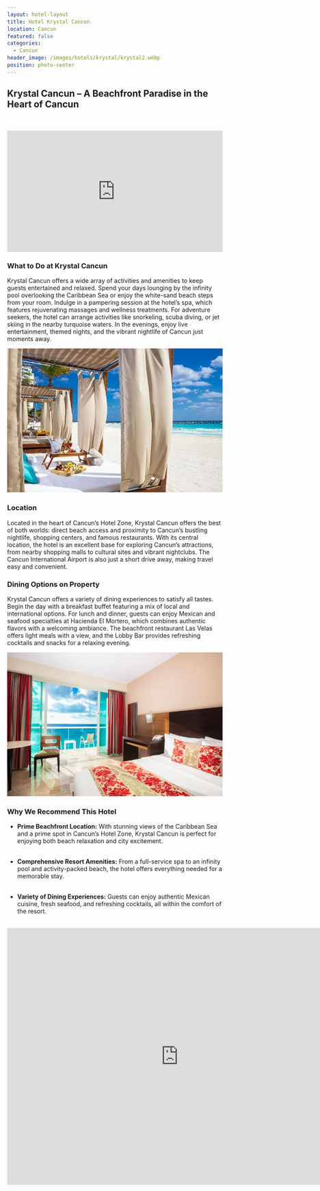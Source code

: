 ```yaml
---
layout: hotel-layout
title: Hotel Krystal Cancun
location: Cancun
featured: false
categories:
  - Cancun
header_image: /images/hotels/krystal/krystal2.webp
position: photo-center
---
```


## Krystal Cancun – A Beachfront Paradise in the Heart of Cancun  

&nbsp;  

<div style="padding:56.25% 0 0 0;position:relative;"><iframe src="https://player.vimeo.com/video/653068489?badge=0&amp;autopause=0&amp;player_id=0&amp;app_id=58479" frameborder="0" allow="autoplay; fullscreen; picture-in-picture; clipboard-write" style="position:absolute;top:0;left:0;width:100%;height:100%;" title="Krystal® Cancún - Recorrido por el Hotel"></iframe></div><script src="https://player.vimeo.com/api/player.js"></script>

### What to Do at Krystal Cancun  
Krystal Cancun offers a wide array of activities and amenities to keep guests entertained and relaxed. Spend your days lounging by the infinity pool overlooking the Caribbean Sea or enjoy the white-sand beach steps from your room. Indulge in a pampering session at the hotel’s spa, which features rejuvenating massages and wellness treatments. For adventure seekers, the hotel can arrange activities like snorkeling, scuba diving, or jet skiing in the nearby turquoise waters. In the evenings, enjoy live entertainment, themed nights, and the vibrant nightlife of Cancun just moments away.

![](/images/hotels/krystal/krystal1.webp)

### Location  
Located in the heart of Cancun’s Hotel Zone, Krystal Cancun offers the best of both worlds: direct beach access and proximity to Cancun’s bustling nightlife, shopping centers, and famous restaurants. With its central location, the hotel is an excellent base for exploring Cancun’s attractions, from nearby shopping malls to cultural sites and vibrant nightclubs. The Cancun International Airport is also just a short drive away, making travel easy and convenient.

### Dining Options on Property  
Krystal Cancun offers a variety of dining experiences to satisfy all tastes. Begin the day with a breakfast buffet featuring a mix of local and international options. For lunch and dinner, guests can enjoy Mexican and seafood specialties at Hacienda El Mortero, which combines authentic flavors with a welcoming ambiance. The beachfront restaurant Las Velas offers light meals with a view, and the Lobby Bar provides refreshing cocktails and snacks for a relaxing evening.

![](/images/hotels/krystal/krystal3.webp)

### Why We Recommend This Hotel  
- **Prime Beachfront Location:** With stunning views of the Caribbean Sea and a prime spot in Cancun’s Hotel Zone, Krystal Cancun is perfect for enjoying both beach relaxation and city excitement.  
&nbsp;  

- **Comprehensive Resort Amenities:** From a full-service spa to an infinity pool and activity-packed beach, the hotel offers everything needed for a memorable stay.  
&nbsp;  

- **Variety of Dining Experiences:** Guests can enjoy authentic Mexican cuisine, fresh seafood, and refreshing cocktails, all within the comfort of the resort.  
&nbsp;  

<iframe src="https://www.google.com/maps/embed?pb=!1m18!1m12!1m3!1d29769.992493570913!2d-86.80221225124328!3d21.1424843312597!2m3!1f0!2f0!3f0!3m2!1i1024!2i768!4f13.1!3m3!1m2!1s0x8f4c2890e8e686c1%3A0x20200ed2c467da76!2sHotel%20Krystal%20Canc%C3%BAn!5e0!3m2!1ses!2ses!4v1730634481046!5m2!1ses!2ses" width="800" height="600" style="border:0;" allowfullscreen="" loading="lazy" referrerpolicy="no-referrer-when-downgrade"></iframe>